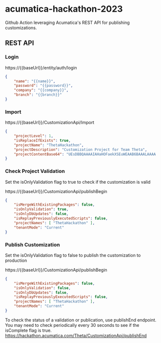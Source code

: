 # acumatica-hackathon-2023

Github Action leveraging Acumatica's REST API for publishing customizations.

## REST API
### Login

https://{{baseUrl}}/entity/auth/login

```json
{
    "name": "{{name}}",
    "password": "{{password}}",
    "company": "{{company}}",
    "branch": "{{branch}}"
}
```

### Import

https://{{baseUrl}}/CustomizationApi/Import
```json
{
    "projectLevel": 1,
    "isReplaceIfExists": true,
    "projectName": "ThetaHackathon",
    "projectDescription": "Customization Project for Team Theta",
    "projectContentBase64": "UEsDBBQAAAAIAHaHOFaekXSEuWEAAB6BAAALAAAA ..."
}
```

### Check Project Validation
Set the isOnlyValidation flag to true to check if the customization is valid

https://{{baseUrl}}/CustomizationApi/publishBegin

```json
{
    "isMergeWithExistingPackages": false,
    "isOnlyValidation": true,
    "isOnlyDbUpdates": false,
    "isReplayPreviouslyExecutedScripts": false,
    "projectNames": [ "ThetaHackathon" ],
    "tenantMode": "Current"
}
```

### Publish Customization
Set the isOnlyValidation flag to false to publish the customization to production

https://{{baseUrl}}/CustomizationApi/publishBegin

```json
{
    "isMergeWithExistingPackages": false,
    "isOnlyValidation": false,
    "isOnlyDbUpdates": false,
    "isReplayPreviouslyExecutedScripts": false,
    "projectNames": [ "ThetaHackathon" ],
    "tenantMode": "Current"
}
```

To check the status of a validation or publication, use publishEnd endpoint.  You may need to check periodically every 30 seconds to see if the isComplete flag is true. <br />
https://hackathon.acumatica.com/Theta/CustomizationApi/publishEnd
